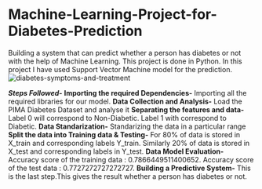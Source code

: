 # Machine-Learning-Project-for-Diabetes-Prediction
Building a system that can predict whether a person has diabetes or not with the help of Machine Learning. This project is done in Python. In this project I have used Support Vector Machine model for the prediction.
![diabetes-symptoms-and-treatment](https://github.com/harshitah2s4/Machine-Learning-Project-for-Diabetes-Prediction/assets/101599002/9a89f9c0-c670-4d0a-bfe7-7dc8484c7e36)

***Steps Followed-***
**Importing the required Dependencies-** Importing all the required libraries for our model.
**Data Collection and Analysis-** Load the PIMA Diabetes Dataset and analyse it
**Separating the features and data-** Label 0 will correspond to Non-Diabetic. Label 1 with correspond to Diabetic.
**Data Standarization-** Standarizing the data in a particular range
**Split the data into Training data & Testing-** For 80% of data  is stored in X_train and corresponding labels Y_train. Similarly 20% of data is stored in X_test and corresponding labels in Y_test.
 **Data Model Evaluation-** Accuracy score of the training data :  0.7866449511400652.
Accuracy score of the test data :  0.7727272727272727.
**Building a Predictive System-** This is the last step.This gives the result whether a person has diabetes or not.


